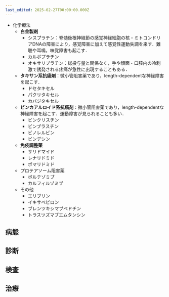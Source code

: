 ```yaml
---
last_edited: 2025-02-27T00:00:00.000Z
---
```




- 化学療法
    - **白金製剤**
        - シスプラチン：脊髄後根神経節の感覚神経細胞の核・ミトコンドリアDNAの障害により，感覚障害に加えて感覚性運動失調を来す．難聴や耳鳴，味覚障害も起こす．
        - カルボプラチン
        - オキサリプラチン：総投与量と関係なく，手や顔面・口腔内の冷刺激で誘発される疼痛が急性に出現することもある．
    - **タキサン系抗癌剤**：微小管阻害薬であり，length-dependentな神経障害を起こす．
        - ドセタキセル
        - パクリタキセル
        - カバジタキセル
    - **ビンカアルロイド系抗癌剤**：微小管阻害薬であり，length-dependentな神経障害を起こす．運動障害が見られることも多い．
        - ビンクリスチン
        - ビンブラスチン
        - ビノレルビン
        - ビンデシン
    - **免疫調整薬**
        - サリドマイド
        - レナリドミド
        - ポマリドミド
    - プロテアソーム阻害薬
        - ボルテゾミブ
        - カルフィルゾミブ
    - その他
        - エリブリン
        - イキサベピロン
        - ブレンツキシマブベドチン
        - トラスツズマブエムタンシン

  

## 病態

  

## 診断

  

## 検査

  

## 治療

